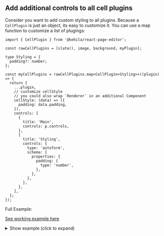 ## Add additional controls to all cell plugins

Consider you want to add custom styling to all plugins. Because a `CellPlugin` is just an object, its easy to customize it.
You can use a map function to customize a list of plugings:

```tsx
import { CellPlugin } from '@kehila/react-page-editor';

const rawCellPlugins = [slate(), image, background, myPlugin];

type Styling = {
  padding?: number;
};

const myCellPlugins = rawCellPlugins.map<CellPlugin<Styling>>((plugin) => {
  return {
    ...plugin,
    // customize cellStyle
    // you could also wrap `Renderer` in an additional Component
    cellStyle: (data) => ({
      padding: data.padding,
    }),
    controls: [
      {
        title: 'Main',
        controls: p.controls,
      },
      {
        title: 'Styling',
        controls: {
          type: 'autoform',
          schema: {
            properties: {
              padding: {
                type: 'number',
              },
            },
          },
        },
      },
    ],
  };
});
```

Full Example:

[See working example here](//demo/examples/decorateplugins)

<details>
  <summary>Show example (click to expand)</summary>

[decorateplugins.tsx](examples/pages/examples/decorateplugins.tsx ':include :type=code typescript')

</details>

